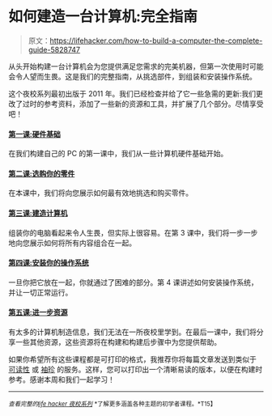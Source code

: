 # 如何建造一台计算机:完全指南

> 原文：<https://lifehacker.com/how-to-build-a-computer-the-complete-guide-5828747>



从头开始构建一台计算机会为您提供满足您需求的完美机器，但第一次使用时可能会令人望而生畏。这是我们的完整指南，从挑选部件，到组装和安装操作系统。



这个夜校系列最初出版于 2011 年。我们已经检查并给了它一些急需的更新:我们更改了过时的参考资料，添加了一些新的资源和工具，并扩展了几个部分。尽情享受吧！

#### [第一课:硬件基础](http://lifehacker.com/how-to-build-a-computer-lesson-1-hardware-basics-5826509)

在我们构建自己的 PC 的第一课中，我们从一些计算机硬件基础开始。

#### [第二课:选购你的零件](http://lifehacker.com/how-to-build-a-computer-lesson-2-choose-and-buy-your-5827145)

在本课中，我们将向您展示如何最有效地挑选和购买零件。

#### [第三课:建造计算机](http://lifehacker.com/how-to-build-a-computer-lesson-3-building-the-compute-5827491)

组装你的电脑看起来令人生畏，但实际上很容易。在第 3 课中，我们将一步一步地向您展示如何将所有内容组合在一起。

#### [第四课:安装你的操作系统](http://lifehacker.com/how-to-build-a-computer-lesson-4-installing-your-oper-5827928)

一旦你把它放在一起，你就通过了困难的部分。第 4 课讲述如何安装操作系统，并让一切正常运行。

#### [第五课:进一步资源](http://lifehacker.com/how-to-build-a-computer-lesson-5-further-resources-5828286)

有太多的计算机制造信息，我们无法在一所夜校里学到。在最后一课中，我们将分享一些其他资源，这些资源将在构建和构建后步骤中为您提供帮助。

如果你希望所有这些课程都是可打印的格式，我推荐你将每篇文章发送到类似于 [可读性](https://www.readability.com/) 或 [袖珍](http://getpocket.com/) 的服务。这样，您可以打印出一个清晰易读的版本，以便在构建时参考。感谢本周和我们一起学习！

* * *

<small>*查看完整的*</small>[<small>*life hacker 夜校系列*</small>](http://lifehacker.com/nightschool) <small>*了解更多涵盖各种主题的初学者课程。*T15】</small>